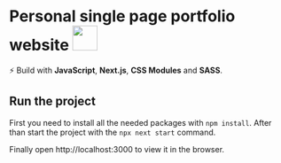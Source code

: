 # Personal single page portfolio website <img src="https://user-images.githubusercontent.com/20865548/113046434-c163ab80-91a8-11eb-85f0-2bb4a2361b50.png" width="45" height="45"/> 

⚡ Build with **JavaScript**, **Next.js**, **CSS Modules** and **SASS**.

## Run the project 

First you need to install all the needed packages with ```npm install```. After than start the project with the ```npx next start``` command.

Finally open http://localhost:3000 to view it in the browser.

